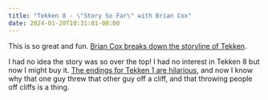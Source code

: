 ```yaml
---
title: "Tekken 8 - \"Story So Far\" with Brian Cox"
date: 2024-01-20T10:31:01-08:00
---
```


This is so great and fun. [Brian Cox breaks down the storyline of Tekken](https://www.youtube.com/watch?v=wRIOVeirAa0).

I had no idea the story was so over the top! I had no interest in Tekken 8 but now I might buy it. [The endings for Tekken 1 are hilarious](https://www.youtube.com/watch?v=kvaB8XK-89w), and now I know why that one guy threw that other guy off a cliff, and that throwing people off cliffs is a thing.
